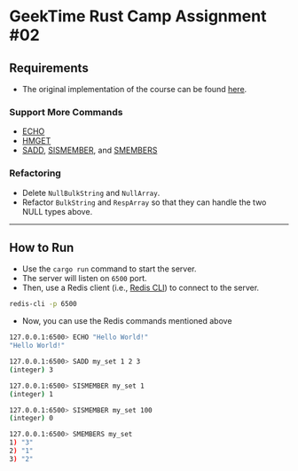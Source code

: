 # GeekTime Rust Camp Assignment #02

## Requirements

- The original implementation of the course can be found [here](https://github.com/tyr-rust-bootcamp/02-simple-redis).

### Support More Commands

- [ECHO](https://redis.io/docs/latest/commands/echo/)
- [HMGET](https://redis.io/docs/latest/commands/hmget/)
- [SADD](https://redis.io/docs/latest/commands/sadd/), [SISMEMBER](https://redis.io/docs/latest/commands/sismember/),
  and [SMEMBERS](https://redis.io/docs/latest/commands/smembers/)

### Refactoring

- Delete `NullBulkString` and `NullArray`.
- Refactor `BulkString` and `RespArray` so that they can handle the two NULL types above.

---

## How to Run

- Use the `cargo run` command to start the server.
- The server will listen on `6500` port.
- Then, use a Redis client (i.e., [Redis CLI](https://redis.io/docs/latest/develop/connect/cli/)) to connect to the server.

```bash
redis-cli -p 6500
```

- Now, you can use the Redis commands mentioned above

```bash
127.0.0.1:6500> ECHO "Hello World!"
"Hello World!"

127.0.0.1:6500> SADD my_set 1 2 3
(integer) 3

127.0.0.1:6500> SISMEMBER my_set 1
(integer) 1

127.0.0.1:6500> SISMEMBER my_set 100
(integer) 0

127.0.0.1:6500> SMEMBERS my_set
1) "3"
2) "1"
3) "2"
```

